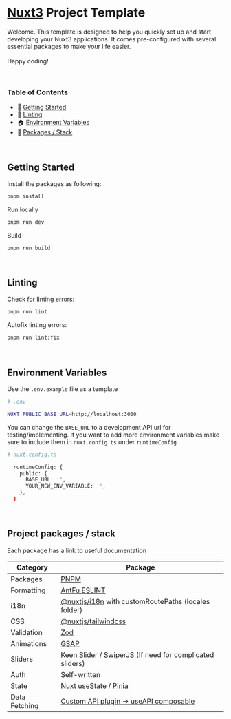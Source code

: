 # [Nuxt3](https://nuxt.com/docs/getting-started/introduction) Project Template

Welcome. This template is designed to help you quickly set up and start developing your Nuxt3 applications. It comes pre-configured with several essential packages to make your life easier.
<br>
<br>
Happy coding!

<br>

### Table of Contents

- 🚀 [Getting Started](#getting-started)
- 📖 [Linting](#linting)
- 🏠 [Environment Variables](#env-variables)
- 🧩 [Packages / Stack](#packages)

<br>

## <a name="getting-started">Getting Started</a>

Install the packages as following:
```bash
pnpm install
```

Run locally
```bash
pnpm run dev
```

Build
```bash
pnpm run build
```

<br>

## <a name="linting">Linting</a>

Check for linting errors:
```bash
pnpm run lint
```

Autofix linting errors:
```bash
pnpm run lint:fix
```

<br>

## <a name="env-variables">Environment Variables</a>

Use the `.env.example` file as a template

```bash
# .env

NUXT_PUBLIC_BASE_URL=http://localhost:3000
```

You can change the `BASE_URL` to a development API url for testing/implementing. If you want to add more environment variables make sure to include them in `nuxt.config.ts` under `runtimeConfig`

```bash
# nuxt.config.ts

  runtimeConfig: {
    public: {
      BASE_URL: '',
      YOUR_NEW_ENV_VARIABLE: '',
    },
  }
```

<br>

## <a name="packages">Project packages / stack</a>

Each package has a link to useful documentation

| Category | Package |
| --- | --- |
| Packages | [PNPM](https://pnpm.io/) |
| Formatting | [AntFu ESLINT](https://github.com/antfu/eslint-config) |
| i18n | [@nuxtjs/i18n](https://i18n.nuxtjs.org/docs/getting-started) with customRoutePaths (locales folder) |
| CSS | [@nuxtjs/tailwindcss](https://tailwindcss.nuxtjs.org/getting-started/configuration) |
| Validation | [Zod](https://zod.dev/) |
| Animations | [GSAP](https://gsap.com/docs/v3/) |
| Sliders | [Keen Slider](https://keen-slider.io/docs) / [SwiperJS](https://swiperjs.com/vue) (If need for complicated sliders) |
| Auth | Self-written |
| State | [Nuxt useState](https://nuxt.com/docs/api/composables/use-state) / [Pinia](https://pinia.vuejs.org/ssr/nuxt.html) |
| Data Fetching | [Custom API plugin → useAPI composable](https://notes.atinux.com/nuxt-custom-fetch) |

